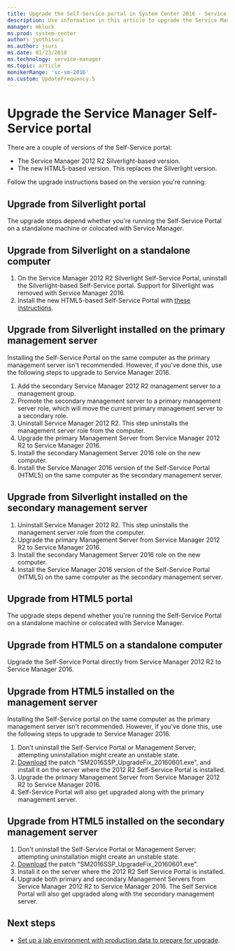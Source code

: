 ```yaml
---
title: Upgrade the Self-Service portal in System Center 2016 - Service Manager
description: Use information in this article to upgrade the Service Manager Self-Service portal.
manager: mkluck
ms.prod: system-center
author: jyothisuri
ms.author: jsuri
ms.date: 01/23/2018
ms.technology: service-manager
ms.topic: article
monikerRange: 'sc-sm-2016'
ms.custom: UpdateFrequency.5
---
```


# Upgrade the Service Manager Self-Service portal

There are a couple of versions of the Self-Service portal:

- The Service Manager 2012 R2 Silverlight-based version.
- The new HTML5-based version. This replaces the Silverlight version.

Follow the upgrade instructions based on the version you're running:


## Upgrade from Silverlight portal

The upgrade steps depend whether you're running the Self-Service Portal on a standalone machine or colocated with Service Manager.

## Upgrade from Silverlight on a standalone computer

1. On the Service Manager 2012 R2 Silverlight Self-Service Portal, uninstall the Silverlight-based Self-Service portal. Support for Silverlight was removed with Service Manager 2016.
2. Install the new HTML5-based Self-Service Portal with [these instructions](~/scsm/deploy-self-service-portal.md).


## Upgrade from Silverlight installed on the primary management server

Installing the Self-Service Portal on the same computer as the primary management server isn't recommended. However, if you've done this, use the following steps to upgrade to Service Manager 2016.

1.	Add the secondary Service Manager 2012 R2 management server to a management group.
2.	Promote the secondary management server to a primary management server role, which will move the current primary management server to a secondary role.
3.  Uninstall Service Manager 2012 R2. This step uninstalls the management server role from the computer.
4.  Upgrade the primary Management Server from Service Manager 2012 R2 to Service Manager 2016.
5.  Install the secondary Management Server 2016 role on the new computer.
6.  Install the Service Manager 2016 version of the Self-Service Portal (HTML5) on the same computer as the secondary management server.


## Upgrade from Silverlight installed on the secondary management server
1.  Uninstall Service Manager 2012 R2. This step uninstalls the management server role from the computer.
2.  Upgrade the primary Management Server from Service Manager 2012 R2 to Service Manager 2016.
3.  Install the secondary Management Server 2016 role on the new computer.
4.  Install the Service Manager 2016 version of the Self-Service Portal (HTML5) on the same computer as the secondary management server.


## Upgrade from HTML5 portal

The upgrade steps depend whether you're running the Self-Service Portal on a standalone machine or colocated with Service Manager.

## Upgrade from HTML5 on a standalone computer

Upgrade the Self-Service Portal directly from Service Manager 2012 R2 to Service Manager 2016.

## Upgrade from HTML5 installed on the management server

Installing the Self-Service portal on the same computer as the primary management server isn't recommended. However, if you've done this, use the following steps to upgrade to Service Manager 2016.

1.	Don't uninstall the Self-Service Portal or Management Server; attempting uninstallation might create an unstable state.
2.	[Download](https://go.microsoft.com/fwlink/?LinkID=798214) the patch "SM2016SSP_UpgradeFix_20160601.exe", and install it on the server where the 2012 R2 Self-Service Portal is installed.
3.	Upgrade the primary Management Server from Service Manager 2012 R2 to Service Manager 2016.
4.	Self-Service Portal will also get upgraded along with the primary management server.


## Upgrade from HTML5 installed on the secondary management server

1. Don't uninstall the Self-Service Portal or Management Server; attempting uninstallation might create an unstable state.
2. [Download](https://go.microsoft.com/fwlink/?LinkID=798214) the patch "SM2016SSP_UpgradeFix_20160601.exe".
3. Install it on the server where the 2012 R2 Self Service Portal is installed.
4. Upgrade both primary and secondary Management Servers from Service Manager 2012 R2 to Service Manager 2016. The Self Service Portal will also get upgraded along with the secondary management server.

## Next steps

- [Set up a lab environment with production data to prepare for upgrade](set-up-lab-with-production-data.md).
